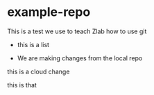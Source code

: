 # example-repo

This is a test we use to teach Zlab how to use git

* this is a list

* We are making changes from the local repo

this is a cloud change

this is that
